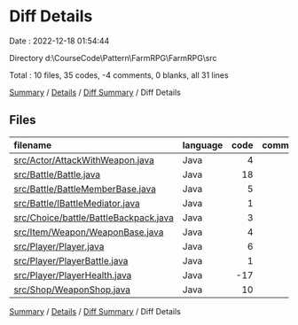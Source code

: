 # Diff Details

Date : 2022-12-18 01:54:44

Directory d:\\CourseCode\\Pattern\\FarmRPG\\FarmRPG\\src

Total : 10 files,  35 codes, -4 comments, 0 blanks, all 31 lines

[Summary](results.md) / [Details](details.md) / [Diff Summary](diff.md) / Diff Details

## Files
| filename | language | code | comment | blank | total |
| :--- | :--- | ---: | ---: | ---: | ---: |
| [src/Actor/AttackWithWeapon.java](/src/Actor/AttackWithWeapon.java) | Java | 4 | 0 | 1 | 5 |
| [src/Battle/Battle.java](/src/Battle/Battle.java) | Java | 18 | 0 | -1 | 17 |
| [src/Battle/BattleMemberBase.java](/src/Battle/BattleMemberBase.java) | Java | 5 | 0 | 2 | 7 |
| [src/Battle/IBattleMediator.java](/src/Battle/IBattleMediator.java) | Java | 1 | 0 | 1 | 2 |
| [src/Choice/battle/BattleBackpack.java](/src/Choice/battle/BattleBackpack.java) | Java | 3 | 0 | 0 | 3 |
| [src/Item/Weapon/WeaponBase.java](/src/Item/Weapon/WeaponBase.java) | Java | 4 | 0 | 1 | 5 |
| [src/Player/Player.java](/src/Player/Player.java) | Java | 6 | 0 | 0 | 6 |
| [src/Player/PlayerBattle.java](/src/Player/PlayerBattle.java) | Java | 1 | -4 | 0 | -3 |
| [src/Player/PlayerHealth.java](/src/Player/PlayerHealth.java) | Java | -17 | 0 | -4 | -21 |
| [src/Shop/WeaponShop.java](/src/Shop/WeaponShop.java) | Java | 10 | 0 | 0 | 10 |

[Summary](results.md) / [Details](details.md) / [Diff Summary](diff.md) / Diff Details